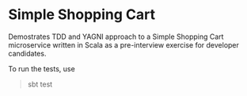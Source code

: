 # Simple Shopping Cart

Demostrates TDD and YAGNI approach to a Simple Shopping Cart microservice written in Scala 
as a pre-interview exercise for developer candidates.

To run the tests, use
> sbt test